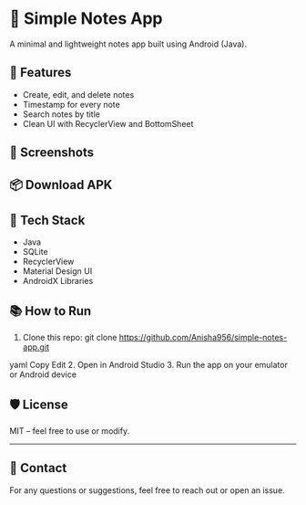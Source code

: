 # 📝 Simple Notes App

A minimal and lightweight notes app built using Android (Java).

## 🚀 Features

- Create, edit, and delete notes
- Timestamp for every note
- Search notes by title
- Clean UI with RecyclerView and BottomSheet

## 📸 Screenshots

## 📦 Download APK



## 🧠 Tech Stack

- Java
- SQLite
- RecyclerView
- Material Design UI
- AndroidX Libraries

## 📚 How to Run

1. Clone this repo:
git clone https://github.com/Anisha956/simple-notes-app.git

yaml
Copy
Edit
2. Open in Android Studio
3. Run the app on your emulator or Android device

## 🛡️ License

MIT – feel free to use or modify.

---

## 💬 Contact

For any questions or suggestions, feel free to reach out or open an issue.
